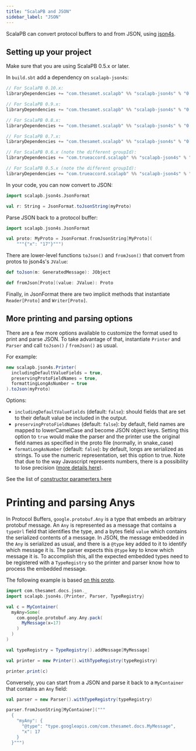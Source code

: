 ```yaml
---
title: "ScalaPB and JSON"
sidebar_label: "JSON"
---
```


ScalaPB can convert protocol buffers to and from JSON, using
[json4s](http://json4s.org/).

## Setting up your project

Make sure that you are using ScalaPB 0.5.x or later.

In `build.sbt` add a dependency on `scalapb-json4s`:

```scala
// For ScalaPB 0.10.x:
libraryDependencies += "com.thesamet.scalapb" %% "scalapb-json4s" % "0.10.1"

// For ScalaPB 0.9.x:
libraryDependencies += "com.thesamet.scalapb" %% "scalapb-json4s" % "0.9.3"

// For ScalaPB 0.8.x:
libraryDependencies += "com.thesamet.scalapb" %% "scalapb-json4s" % "0.7.2"

// For ScalaPB 0.7.x:
libraryDependencies += "com.thesamet.scalapb" %% "scalapb-json4s" % "0.7.2"

// For ScalaPB 0.6.x (note the different groupId):
libraryDependencies += "com.trueaccord.scalapb" %% "scalapb-json4s" % "0.3.2"

// For ScalaPB 0.5.x (note the different groupId):
libraryDependencies += "com.trueaccord.scalapb" %% "scalapb-json4s" % "0.1.6"
```

In your code, you can now convert to JSON:

```scala
import scalapb.json4s.JsonFormat

val r: String = JsonFormat.toJsonString(myProto)
```

Parse JSON back to a protocol buffer:

```scala
import scalapb.json4s.JsonFormat

val proto: MyProto = JsonFormat.fromJsonString[MyProto](
    """{"x": "17"}""")
```

There are lower-level functions `toJson()` and `fromJson()` that convert from
protos to json4s's `JValue`:

```scala
def toJson(m: GeneratedMessage): JObject

def fromJson[Proto](value: JValue): Proto
```

Finally, in JsonFormat there are two implicit methods that instantiate
`Reader[Proto]` and `Writer[Proto]`.

## More printing and parsing options

There are a few more options available to customize the format used to print
and parse JSON. To take advantage of that, instantiate `Printer` and `Parser` and
call `toJson()` / `fromJson()` as usual.

For example:

```scala
new scalapb.json4s.Printer(
  includingDefaultValueFields = true,
  preservingProtoFieldNames = true,
  formattingLongAsNumber = true
).toJson(myProto)
```

Options:

- `includingDefaultValueFields` (default: `false`): should fields
  that are set to their default value be included in the output.
- `preservingProtoFieldNames` (default: `false`): by default, field names are mapped to
  lowerCamelCase and become JSON object keys. Setting this option to `true` would
  make the parser and the printer use the original field names as specified in the proto
  file (normally, in snake_case)
- `formatLongAsNumber` (default: `false`): by default, longs are serialized as
  strings. To use the numeric representation, set this option to true. Note that
  due to the way Javascript represents numbers, there is a possibility to lose
  precision ([more details here](https://developer.mozilla.org/en-US/docs/Web/JavaScript/Reference/Global_Objects/Number/isSafeInteger)).

See the list of [constructor paramerters here](https://github.com/scalapb/scalapb-json4s/blob/master/src/main/scala/scalapb/json4s/JsonFormat.scala)

# Printing and parsing Anys

In Protocol Buffers, `google.protobuf.Any` is a type that embeds an arbitrary protobuf message. An `Any` is represented as a message that contains a `typeUrl` field that identifies the type, and a bytes field `value` which contains the serialized contents of a message. In JSON, the message embedded in the `Any` is serialized as usual, and there is a `@type` key added to it to identify which message it is. The parser expects this `@type` key to know which message it is. To accomplish this, all the expected embedded types need to be registered with a `TypeRegistry` so the printer and parser know how to process the embedded message.

The following example is based [on this proto](https://github.com/scalapb/ScalaPB/blob/master/docs/src/main/protobuf/json.proto).

```scala mdoc
import com.thesamet.docs.json._
import scalapb.json4s.{Printer, Parser, TypeRegistry}

val c = MyContainer(
  myAny=Some(
    com.google.protobuf.any.Any.pack(
      MyMessage(x=17)
    )
  )
)

val typeRegistry = TypeRegistry().addMessage[MyMessage]

val printer = new Printer().withTypeRegistry(typeRegistry)

printer.print(c)
```

Conversely, you can start from a JSON and parse it back to a `MyContainer` that contains an `Any` field:

```scala mdoc
val parser = new Parser().withTypeRegistry(typeRegistry)

parser.fromJsonString[MyContainer]("""
  {
    "myAny": {
      "@type": "type.googleapis.com/com.thesamet.docs.MyMessage",
      "x": 17
    }
  }""")
```
